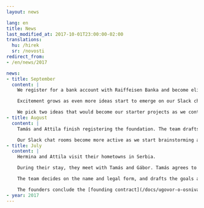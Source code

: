 ```yaml
---
layout: news

lang: en
title: News
last_modified_at: 2017-10-01T23:00:00-02:00
translations:
  hu: /hirek
  sr: /novosti
redirect_from:
- /en/news/2017

news:
- title: September
  content: |
    We register for a bank account with Raiffeisen Banka and become eligible for receiving donations. We submit our initial tax declaration. Wecomplete the vetting process and become qualified to use Benevity’s gift matching platform.

    Excitement grows as even more ideas start to emerge on our Slack channel. Hermina starts drafting an overall business plan for the foundation. Content starts to appear on our website.

    We pick two ideas that would become our starter projects as we continue to develop them.
- title: August
  content: |
    Tamás and Attila finish registering the foundation. The team drafts the logo and the stamp, deploys the very first version of the website, and starts the charity vetting process with TechSoup and Benevity. We enter into a bookkeeping agreement with Prima Nota.

    Our Slack chat rooms become more active as we start brainstorming about possible projects.
- title: July
  content: |
    Hermina and Attila visit their hometowns in Serbia.

    During their stay, they meet with Tamás and Gábor. Tamás agrees to join the team as the administrator and legal representative of the foundation. Gábor joines as the third board member.

    The team decides on the name and legal form, and drafts the goals and potential activities of the organisation.

    The founders conclude the [founding contract](/docs/ugovor-o-osnivanju.pdf), construct the [statute](/docs/statut.pdf) and the rest of the foundind documents, and request registration in the registry of business entities.
- year: 2017
---
```

